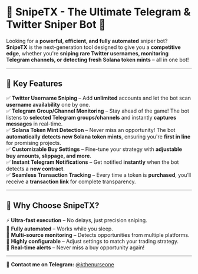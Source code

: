 # 🚀 SnipeTX - The Ultimate Telegram & Twitter Sniper Bot 🎯  

Looking for a **powerful, efficient, and fully automated** sniper bot?  
**SnipeTX** is the next-generation tool designed to give you a **competitive edge**, whether you're **sniping rare Twitter usernames, monitoring Telegram channels, or detecting fresh Solana token mints** – all in one bot!  

---

## 🔹 Key Features  

✅ **Twitter Username Sniping** – Add **unlimited** accounts and let the bot scan **username availability** one by one.  
✅ **Telegram Group/Channel Monitoring** – Stay ahead of the game! The bot listens to **selected Telegram groups/channels** and instantly **captures messages** in real-time.  
✅ **Solana Token Mint Detection** – Never miss an opportunity! The bot **automatically detects new Solana token mints**, ensuring you're **first in line** for promising projects.  
✅ **Customizable Buy Settings** – Fine-tune your strategy with **adjustable buy amounts, slippage, and more**.  
✅ **Instant Telegram Notifications** – Get notified **instantly** when the bot detects a **new contract**.  
✅ **Seamless Transaction Tracking** – Every time a token is **purchased**, you’ll receive a **transaction link** for complete transparency.  

---

## 🎯 Why Choose SnipeTX?  

⚡ **Ultra-fast execution** – No delays, just precision sniping.  
🤖 **Fully automated** – Works while you sleep.  
📡 **Multi-source monitoring** – Detects opportunities from multiple platforms.  
🔧 **Highly configurable** – Adjust settings to match your trading strategy.  
📩 **Real-time alerts** – Never miss a buy opportunity again!  

---

📩 **Contact me on Telegram:** [@kthenurseone](https://t.me/kthenurseone)
